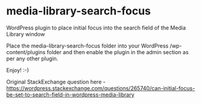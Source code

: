 # media-library-search-focus
WordPress plugin to place initial focus into the search field of the Media Library window

Place the media-library-search-focus folder into your WordPress /wp-content/plugins folder and then enable the plugin in the admin section as per any other plugin.

Enjoy! :-)

Original StackExchange question here - https://wordpress.stackexchange.com/questions/265740/can-initial-focus-be-set-to-search-field-in-wordpress-media-library
